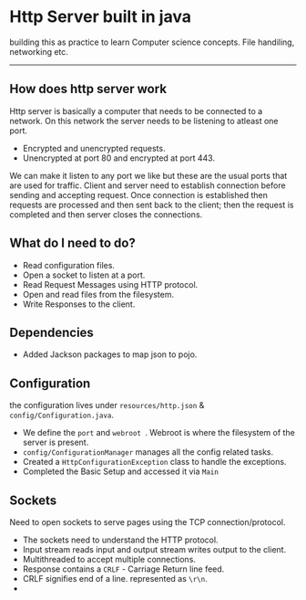 # Http Server built in java

building this as practice to learn Computer science concepts. File handiling, networking etc.

---

## How does http server work

Http server is basically a computer that needs to be connected to a network. On this network the server needs to be
listening to atleast one port.

- Encrypted and unencrypted requests.
- Unencrypted at port 80 and encrypted at port 443.

We can make it listen to any port we like but these are the usual ports that are used for traffic. Client and server
need to establish connection before sending and accepting request.
Once connection is established then requests are processed and then sent back to the client; then the request is
completed and then server closes the connections.

## What do I need to do?

- Read configuration files.
- Open a socket to listen at a port.
- Read Request Messages using HTTP protocol.
- Open and read files from the filesystem.
- Write Responses to the client.

## Dependencies

- Added Jackson packages to map json to pojo.

## Configuration

the configuration lives under `resources/http.json` & `config/Configuration.java`.

- We define the `port` and `webroot `. Webroot is where the filesystem of the server is present.
- `config/ConfigurationManager` manages all the config related tasks.
- Created a `HttpConfigurationException` class to handle the exceptions.
- Completed the Basic Setup and accessed it via `Main`

## Sockets

Need to open sockets to serve pages using the TCP connection/protocol.

- The sockets need to understand the HTTP protocol.
- Input stream reads input and output stream writes output to the client.
- Multithreaded to accept multiple connections.
- Response contains a `CRLF` - Carriage Return line feed.
- CRLF signifies end of a line. represented as `\r\n`.
- 